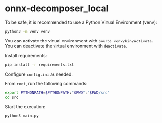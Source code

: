 # onnx-decomposer_local

To be safe, it is recommended to use a Python Virtual Environment (venv):
```bash
python3 -m venv venv
```

You can activate the virtual environment with `source venv/bin/activate`.       
You can deactivate the virtual environment with `deactivate`.

Install requirements:
```bash
pip install -r requirements.txt
```

Configure `config.ini` as needed.

From `root`, run the following commands:
```bash
export PYTHONPATH=$PYTHONPATH:"$PWD":"$PWD/src"
cd src
```

Start the execution:
```bash
python3 main.py
```
